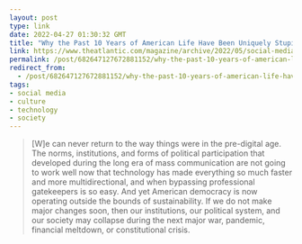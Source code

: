 ```yaml
---
layout: post
type: link
date: 2022-04-27 01:30:32 GMT
title: "Why the Past 10 Years of American Life Have Been Uniquely Stupid"
link: https://www.theatlantic.com/magazine/archive/2022/05/social-media-democracy-trust-babel/629369/
permalink: /post/682647127672881152/why-the-past-10-years-of-american-life-have-been
redirect_from: 
  - /post/682647127672881152/why-the-past-10-years-of-american-life-have-been
tags:
- social media
- culture
- technology
- society
---
```

<blockquote>[W]e can never return to the way things were in the pre-digital age. The norms, institutions, and forms of political participation that developed during the long era of mass communication are not going to work well now that technology has made everything so much faster and more multidirectional, and when bypassing professional gatekeepers is so easy. And yet American democracy is now operating outside the bounds of sustainability. If we do not make major changes soon, then our institutions, our political system, and our society may collapse during the next major war, pandemic, financial meltdown, or constitutional crisis.</blockquote>
